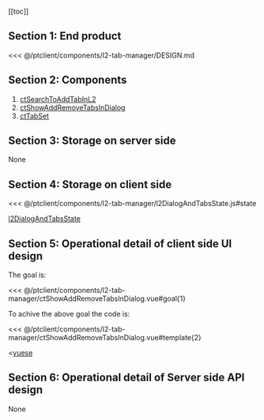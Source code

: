 [[toc]]

## Section 1: End product

<<< @/ptclient/components/l2-tab-manager/DESIGN.md

## Section 2: Components

1. [ctSearchToAddTabInL2](https://github.com/savantcare/ptfile/tree/master/ptclient/components/l2-tab-manager/ctSearchToAddTabInL2.vue)
2. [ctShowAddRemoveTabsInDialog](https://github.com/savantcare/ptfile/tree/master/ptclient/components/l2-tab-manager/ctShowAddRemoveTabsInDialog.vue)
3. [ctTabSet](https://github.com/savantcare/ptfile/tree/master/ptclient/components/l2-tab-manager/ctTabSet.vue)

## Section 3: Storage on server side

None

## Section 4: Storage on client side

<<< @/ptclient/components/l2-tab-manager/l2DialogAndTabsState.js#state

[l2DialogAndTabsState](https://github.com/savantcare/ptfile/tree/master/ptclient/components/l2-tab-manager/l2DialogAndTabsState.js)

## Section 5: Operational detail of client side UI design

The goal is:

<<< @/ptclient/components/l2-tab-manager/ctShowAddRemoveTabsInDialog.vue#goal{1}

To achive the above goal the code is:

<<< @/ptclient/components/l2-tab-manager/ctShowAddRemoveTabsInDialog.vue#template{2}

<[vuese](@/ptclient/components/l2-tab-manager/ctShowAddRemoveTabsInDialog.vue)

## Section 6: Operational detail of Server side API design

None
